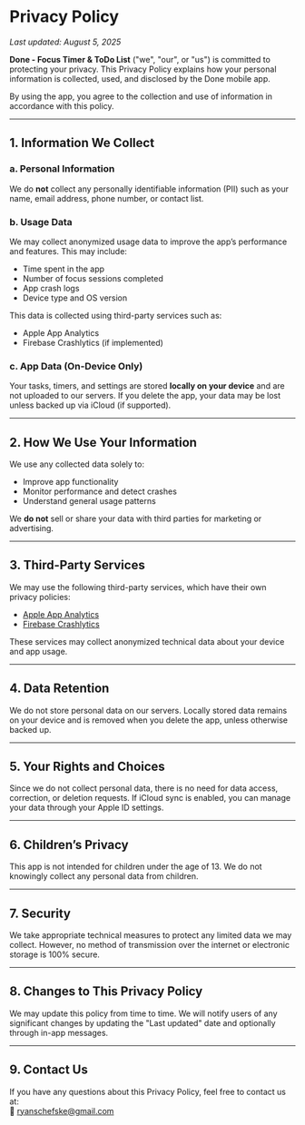 # Privacy Policy  
_Last updated: August 5, 2025_

**Done - Focus Timer & ToDo List** ("we", "our", or "us") is committed to protecting your privacy. This Privacy Policy explains how your personal information is collected, used, and disclosed by the Done mobile app.

By using the app, you agree to the collection and use of information in accordance with this policy.

---

## 1. Information We Collect

### a. Personal Information  
We do **not** collect any personally identifiable information (PII) such as your name, email address, phone number, or contact list.

### b. Usage Data  
We may collect anonymized usage data to improve the app’s performance and features. This may include:
- Time spent in the app
- Number of focus sessions completed
- App crash logs
- Device type and OS version

This data is collected using third-party services such as:
- Apple App Analytics
- Firebase Crashlytics (if implemented)

### c. App Data (On-Device Only)  
Your tasks, timers, and settings are stored **locally on your device** and are not uploaded to our servers. If you delete the app, your data may be lost unless backed up via iCloud (if supported).

---

## 2. How We Use Your Information

We use any collected data solely to:
- Improve app functionality
- Monitor performance and detect crashes
- Understand general usage patterns

We **do not** sell or share your data with third parties for marketing or advertising.

---

## 3. Third-Party Services

We may use the following third-party services, which have their own privacy policies:
- [Apple App Analytics](https://www.apple.com/legal/privacy/en-ww/)
- [Firebase Crashlytics](https://firebase.google.com/support/privacy)

These services may collect anonymized technical data about your device and app usage.

---

## 4. Data Retention

We do not store personal data on our servers. Locally stored data remains on your device and is removed when you delete the app, unless otherwise backed up.

---

## 5. Your Rights and Choices

Since we do not collect personal data, there is no need for data access, correction, or deletion requests. If iCloud sync is enabled, you can manage your data through your Apple ID settings.

---

## 6. Children’s Privacy

This app is not intended for children under the age of 13. We do not knowingly collect any personal data from children.

---

## 7. Security

We take appropriate technical measures to protect any limited data we may collect. However, no method of transmission over the internet or electronic storage is 100% secure.

---

## 8. Changes to This Privacy Policy

We may update this policy from time to time. We will notify users of any significant changes by updating the "Last updated" date and optionally through in-app messages.

---

## 9. Contact Us

If you have any questions about this Privacy Policy, feel free to contact us at:  
📧 ryanschefske@gmail.com

